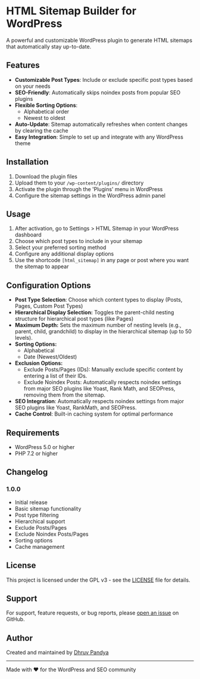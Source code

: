 # HTML Sitemap Builder for WordPress

A powerful and customizable WordPress plugin to generate HTML sitemaps that automatically stay up-to-date.

## Features

- **Customizable Post Types**: Include or exclude specific post types based on your needs
- **SEO-Friendly**: Automatically skips noindex posts from popular SEO plugins
- **Flexible Sorting Options**: 
  - Alphabetical order
  - Newest to oldest
- **Auto-Update**: Sitemap automatically refreshes when content changes by clearing the cache
- **Easy Integration**: Simple to set up and integrate with any WordPress theme

## Installation

1. Download the plugin files
2. Upload them to your `/wp-content/plugins/` directory
3. Activate the plugin through the 'Plugins' menu in WordPress
4. Configure the sitemap settings in the WordPress admin panel

## Usage

1. After activation, go to Settings > HTML Sitemap in your WordPress dashboard
2. Choose which post types to include in your sitemap
3. Select your preferred sorting method
4. Configure any additional display options
5. Use the shortcode `[html_sitemap]` in any page or post where you want the sitemap to appear

## Configuration Options

- **Post Type Selection**: Choose which content types to display (Posts, Pages, Custom Post Types)
- **Hierarchical Display Selection:** Toggles the parent-child nesting structure for hierarchical post types (like Pages)
- **Maximum Depth:** Sets the maximum number of nesting levels (e.g., parent, child, grandchild) to display in the hierarchical sitemap (up to 50 levels). 
- **Sorting Options:** 
  - Alphabetical
  - Date (Newest/Oldest)
- **Exclusion Options:** 
  - Exclude Posts/Pages (IDs): Manually exclude specific content by entering a list of their IDs.
  - Exclude Noindex Posts: Automatically respects noindex settings from major SEO plugins like Yoast, Rank Math, and SEOPress, removing them from the sitemap.
- **SEO Integration**: Automatically respects noindex settings from major SEO plugins like Yoast, RankMath, and SEOPress. 
- **Cache Control**: Built-in caching system for optimal performance

## Requirements

- WordPress 5.0 or higher
- PHP 7.2 or higher

## Changelog

### 1.0.0
- Initial release
- Basic sitemap functionality
- Post type filtering
- Hierarchical support
- Exclude Posts/Pages
- Exclude Noindex Posts/Pages
- Sorting options
- Cache management

## License

This project is licensed under the GPL v3 - see the [LICENSE](https://github.com/dhruvpandyadp/HTML-Sitemap-Builder/blob/main/LICENSE) file for details.

## Support

For support, feature requests, or bug reports, please [open an issue](https://github.com/dhruvpandyadp/HTML-Sitemap-Builder/issues) on GitHub.

## Author

Created and maintained by [Dhruv Pandya](https://github.com/dhruvpandyadp)

---

Made with ❤️ for the WordPress and SEO community
